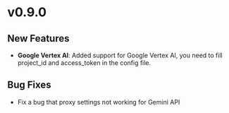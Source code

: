 # v0.9.0

## New Features

- **Google Vertex AI**: Added support for Google Vertex AI, you need to fill project_id and access_token in the config file.

## Bug Fixes

- Fix a bug that proxy settings not working for Gemini API
